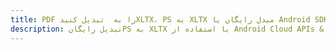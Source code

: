 ---title: PDF را به  تبدیل کنیدXLTX، PS به XLTX مبدل رایگان یا Android SDKdescription: تبدیل رایگانPS به XLTX با استفاده از Android Cloud APIs & SDK همچنین اسناد PDF را در Cloud ایجاد، ویرایش و رندر کنید.---